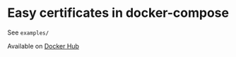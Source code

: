 # Easy certificates in docker-compose 
See `examples/`

Available on [Docker Hub](https://hub.docker.com/r/paigeadele/compose-certificate-roller)

